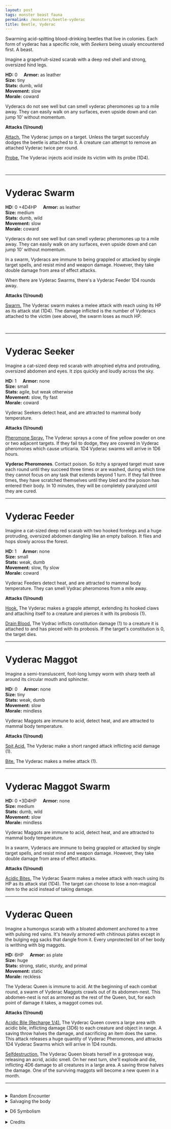 ```yaml
---
layout: post
tags: monster beast fauna
permalink: /monsters/beetle-vyderac
title: Beetle, Vyderac
---
```


Swarming acid-spitting blood-drinking beetles that live in colonies. Each form of vyderac has a specific role, with *Seekers* being usualy encountered first. A beast.

Imagine a grapefruit-sized scarab with a deep red shell and strong, oversized hind legs.

**HD:** 0  &nbsp; &nbsp;  **Armor:** as leather <br>
**Size:** tiny <br>
**Stats:** dumb, wild <br>
**Movement:** slow<br>
**Morale:** coward <br>

Vyderacs do not see well but can smell vyderac pheromones up to a mile away. They can easily walk on any surfaces, even upside down and can jump 10’ without momentum. 

**Attacks (1/round)**

<ins>Attach.</ins> The Vyderac jumps on a target. Unless the target succesfuly dodges the beetle is attached to it. A creature can attempt to remove an attached Vyderac twice per round.

<ins>Probe.</ins> The Vyderac injects acid inside its victim with its probe (1D4).

<br>

---

# Vyderac Swarm

**HD:** 0 +4D4HP  &nbsp; &nbsp;  **Armor:** as leather <br>
**Size:** medium <br>
**Stats:** dumb, wild <br>
**Movement:** slow<br>
**Morale:** coward <br>

Vyderacs do not see well but can smell vyderac pheromones up to a mile away. They can easily walk on any surfaces, even upside down and can jump 10’ without momentum.

In a swarm, Vyderacs are immune to being grappled or attacked by single target spells, and resist mind and weapon damage. However, they take double damage from area of effect attacks.

When there are Vyderac Swarms, there's a Vyderac Feeder 1D4 rounds away.

**Attacks (1/round)**

<ins>Swarm.</ins> The Vyderac swarm makes a melee attack with reach using its HP as its attack stat (1D4). The damage inflicted is the number of Vyderacs attached to the victim (see above), the swarm loses as much HP. 

<br>

---

# Vyderac Seeker

Imagine a cat-sized deep red scarab with atrophied elytra and protruding, oversized abdomen and eyes. It zips quickly and loudly across the sky.

**HD:** 1  &nbsp; &nbsp;  **Armor:** none <br>
**Size:** small <br>
**Stats:** agile, but weak otherwise <br>
**Movement:** slow, fly fast<br>
**Morale:** coward <br>

Vyderac Seekers detect heat, and are attracted to mammal body temperature.

**Attacks (1/round)**

<ins>Pheromone Spray.</ins> The Vyderac sprays a cone of fine yellow powder on one or two adjacent targets. If they fail to dodge, they are covered in Vyderac pheromones which cause urticaria. 1D4 Vyderac swarms will arrive in 1D6 hours.

<span class="alchemy"> **Vyderac Pheromones**. Contact poison. So itchy a sprayed target must save each round until they succeed three times or are washed, during which time they cannot focus on any task that extends beyond 1 turn. If they fail three times, they have scratched themselves until they bled and the poison has entered their body. In 10 minutes, they will be completely paralyzed until they are cured.</span>

---

# Vyderac Feeder

Imagine a cat-sized deep red scarab with two hooked forelegs and a huge protruding, oversized abdomen dangling like an empty balloon. It flies and hops slowly across the forest.

**HD:** 1  &nbsp; &nbsp;  **Armor:** none <br>
**Size:** small <br>
**Stats:** weak, dumb <br>
**Movement:** slow, fly slow<br>
**Morale:** coward <br>

Vyderac Feeders detect heat, and are attracted to mammal body temperature. They can smell Vydrac pheromones from a mile away.

**Attacks (1/round)**

<ins>Hook.</ins> The Vyderac makes a grapple attempt, extending its hooked claws and attaching itself to a creature and pierces it with its probosis (1).

<ins>Drain Blood.</ins> The Vydrac inflicts constitution damage (1) to a creature it is attached to and has pieced with its probosis. If the target's constitution is 0, the target dies.

---

# Vyderac Maggot

Imagine a semi-transluscent, foot-long lumpy worm with sharp teeth all around its circular mouth and sphincter.

**HD:** 0  &nbsp; &nbsp;  **Armor:** none <br>
**Size:** tiny <br>
**Stats:** weak, dumb <br>
**Movement:** slow <br>
**Morale:** mindless <br>

Vyderac Maggots are immune to acid, detect heat, and are attracted to mammal body temperature.

**Attacks (1/round)**

<ins>Spit Acid.</ins> The Vyderac make a short ranged attack inflicting acid damage (1).

<ins>Bite.</ins> The Vyderac makes a melee attack (1).

---

# Vyderac Maggot Swarm

**HD:** 0 +3D4HP  &nbsp; &nbsp;  **Armor:** none <br>
**Size:** medium <br>
**Stats:** dumb, wild <br>
**Movement:** slow<br>
**Morale:** mindless <br>

Vyderac Maggots are immune to acid, detect heat, and are attracted to mammal body temperature.

In a swarm, Vyderacs are immune to being grappled or attacked by single target spells, and resist mind and weapon damage. However, they take double damage from area of effect attacks.

**Attacks (1/round)**

<ins>Acidic Bites.</ins> The Vyderac Swarm makes a melee attack with reach using its HP as its attack stat (1D4). The target can choose to lose a non-magical item to the acid instead of taking damage.

---

# Vyderac Queen

Imagine a humongus scarab with a bloated abdoment anchored to a tree with pulsing red vains. It's heavily armored with chitinous plates except in the bulging egg sacks that dangle from it. Every unprotected bit of her body is writhing with big maggots.

**HD:** 6HP  &nbsp; &nbsp;  **Armor:** as plate <br>
**Size:** huge <br>
**Stats:** strong, static, sturdy, and primal <br>
**Movement:** static<br>
**Morale:** reckless <br>

The Vyderac Queen is immune to acid. At the beginning of each combat round, a swarm of Vyderac Maggots crawls out of its abdomen-nest. This abdomen-nest is not as armored as the rest of the Queen, but, for each point of damage it takes, a maggot comes out.

**Attacks (1/round)**

<ins>Acidic Bile (Recharge 1/4).</ins> The Vyderac Queen covers a large area with acidic bile, inflicting damage (3D6) to each creature and object in range. A saving throw halves the damage, and sacrificing an item does the same. This attack releases a huge quantity of Vyderac Pheromones, and attracks 1D4 Vyderac Swarms which will arrive in 1D4 rounds.

<ins>Selfdestruction.</ins> The Vyderac Queen bloats herself in a grotesque way, releasing an acrid, acidic smell. On her next turn, she'll explode and die, inflicting 4D6 damage to all creatures in a large area. A saving throw halves the damage. One of the surviving maggots will become a new queen in a month.
<br>

---

<br> 

<details markdown="1">
<summary>Random Encounter</summary>

1. **Monster:** 1 Vyderac Seeker.
1. **Lair:** A Vyderac Queen. <br>	&nbsp; OR <br>	**Omen:** The buzzing of a giant fly.
1. **Spoor:** The area is covered in sprays of Vyderac pheromones.
1. **Tracks:** Blood drips.
1. **Trace:** A lone Vyderac.
1. **Trace:** The melted and dried mush of an animal drained of its blood and bones.
</details>

<details markdown="1">
<summary>Salvaging the body</summary>

The elitrae of the Vyderac can be used to make a beautiful blood-red dye. The pheromone powder sack of a seeker can be used to attract swarms at your own risk. It also is a powerfull skin irritant. If you are lucky, the acid sacks of Vyderacs, Maggots and Queens can be salvaged into doses of acid.</details>

<details markdown="1">
<summary>D6 Symbolism</summary>
In local cultures the aqraseth is a symbol of ...

1. Motherhood
1. Drunkedness
1. Dancing
1. Teamwork
1. Blood
1. Sacred 
</details>

<br>

<details markdown="1">
<summary>Credits</summary>
Vyderacs are a creation of [Jacob Hurst, Evan Peterson, and Donnie Garcia](https://shop.swordfishislands.com/) found in [Hot Springs Island](https://shop.swordfishislands.com/the-dark-of-hot-springs-island/). The creatures are not statted in the book, so I made my own version. — SaltyGoo
</details>

